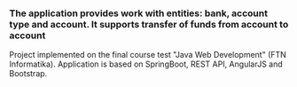 

### The application provides work with entities: bank, account type and account. It supports transfer of funds from account to account

Project implemented on the final course test "Java Web Development" (FTN Informatika). Application is based on SpringBoot, REST API, AngularJS and Bootstrap. 
